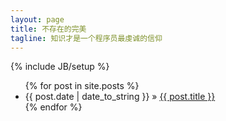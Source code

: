 ```yaml
---
layout: page
title: 不存在的完美
tagline: 知识才是一个程序员最虔诚的信仰
---
```

{% include JB/setup %}

<ul class="posts">
  {% for post in site.posts %}
    <li><span>{{ post.date | date_to_string }}</span> &raquo; <a href="{{ BASE_PATH }}{{ post.url }}">{{ post.title }}</a></li>
  {% endfor %}
</ul>